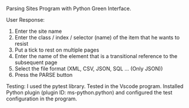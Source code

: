 Parsing Sites Program with Python Green Interface.

User Response:

1. Enter the site name
2. Enter the class / index / selector (name) of the item that he wants to resist
3. Put a tick to rest on multiple pages
4. Enter the name of the element that is a transitional reference to the subsequent page
5. Select the file format (XML, CSV, JSON, SQL ... (Only JSON))
6. Press the PARSE button

Testing:
I used the pytest library. Tested in the Vscode program. Installed Python plugin (plugin ID: ms-python.python) and configured the test configuration in the program.
